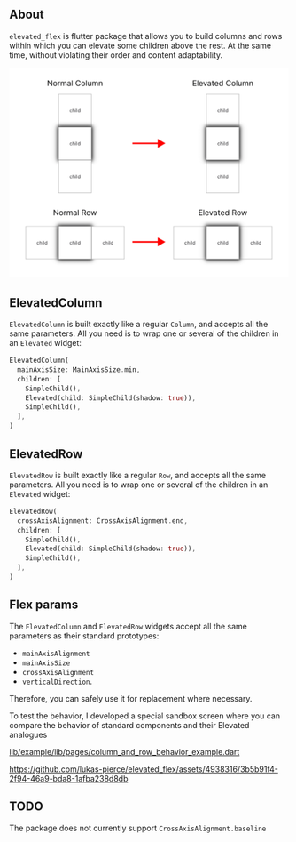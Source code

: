 ## About

`elevated_flex` is flutter package that allows you to build columns and rows within which you can elevate some children above the rest. At the same time, without violating their order and content adaptability.

![Elevated Flex](https://raw.githubusercontent.com/lukas-pierce/elevated_flex/main/images/elevated_flex.png)

## ElevatedColumn

`ElevatedColumn` is built exactly like a regular `Column`, and accepts all the same parameters. All you need is to wrap one or several of the children in an `Elevated` widget:

```dart
ElevatedColumn(
  mainAxisSize: MainAxisSize.min,
  children: [
    SimpleChild(),
    Elevated(child: SimpleChild(shadow: true)),
    SimpleChild(),
  ],
)
```

## ElevatedRow

`ElevatedRow` is built exactly like a regular `Row`, and accepts all the same parameters. All you need is to wrap one or several of the children in an `Elevated` widget:

```dart
ElevatedRow(
  crossAxisAlignment: CrossAxisAlignment.end,
  children: [
    SimpleChild(),
    Elevated(child: SimpleChild(shadow: true)),
    SimpleChild(),
  ],
)
```


## Flex params

The `ElevatedColumn` and `ElevatedRow` widgets accept all the same parameters as their standard prototypes:
- `mainAxisAlignment`
- `mainAxisSize`
- `crossAxisAlignment`
- `verticalDirection`.

Therefore, you can safely use it for replacement where necessary.

To test the behavior, I developed a special sandbox screen where you can compare the behavior of standard components and their Elevated analogues

[lib/example/lib/pages/column_and_row_behavior_example.dart](https://github.com/lukas-pierce/elevated_flex/blob/main/example/lib/pages/column_and_row_behavior_example.dart)

https://github.com/lukas-pierce/elevated_flex/assets/4938316/3b5b91f4-2f94-46a9-bda8-1afba238d8db


## TODO

The package does not currently support `CrossAxisAlignment.baseline`
